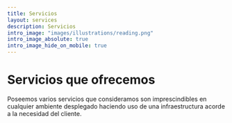 ```yaml
---
title: Servicios
layout: services
description: Servicios
intro_image: "images/illustrations/reading.png"
intro_image_absolute: true
intro_image_hide_on_mobile: true
---
```


# Servicios que ofrecemos

Poseemos varios servicios que consideramos son imprescindibles en cualquier ambiente desplegado haciendo uso de una infraestructura acorde a la necesidad del cliente.
